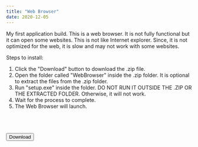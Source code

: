 ```yaml
---
title: "Web Browser"
date: 2020-12-05
---
```

My first application build. This is a web browser. It is not fully functional but it can open some websites. This is not like Internet explorer. Since, it is not optimized for the web, it is slow and may not work with some websites.

Steps to install:
1. Click the "Download" button to download the .zip file.
2. Open the folder called "WebBrowser" inside the .zip folder. It is optional to extract the files from the .zip folder.
3. Run "setup.exe" inside the folder. DO NOT RUN IT OUTSIDE THE .ZIP OR THE EXTRACTED FOLDER. Otherwise, it will not work.
4. Wait for the process to complete.
5. The Web Browser will launch.

<link rel="stylesheet" href="https://cdnjs.cloudflare.com/ajax/libs/font-awesome/4.7.0/css/font-awesome.min.css">
<link rel="stylesheet" href="builds-alt/assets/css/download.css">
<br>
<br>
<br>

<div class="center">
<button onclick="window.location.href='https://bit.ly/35ET1W5';" class="button"><i class="fa fa-download"></i> Download</button>
  </div>
